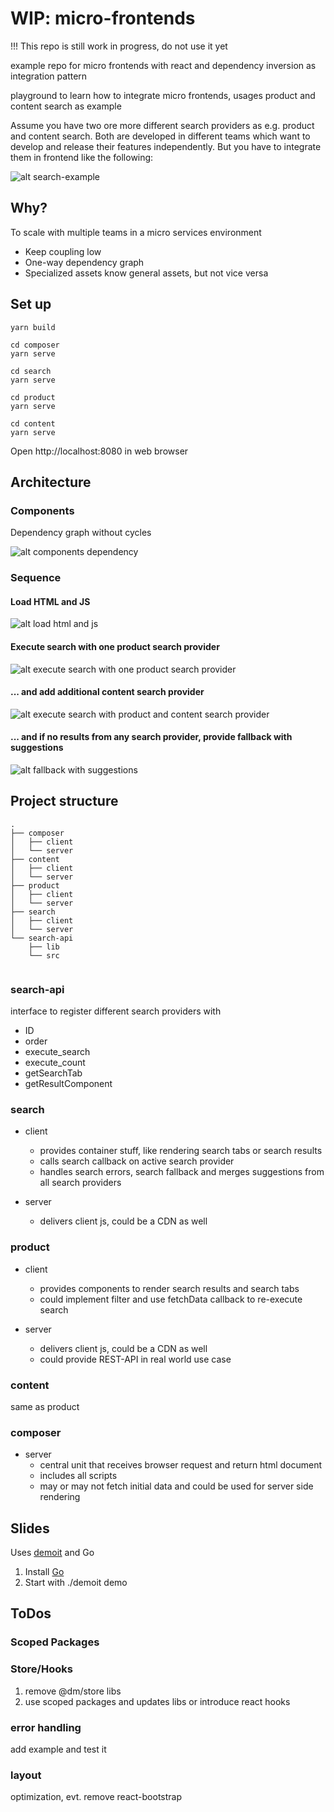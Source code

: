 # WIP: micro-frontends
!!! This repo is still work in progress, do not use it yet

example repo for micro frontends with react and dependency inversion as integration pattern

playground to learn how to integrate micro frontends, usages product and content search as example

Assume you have two ore more different search providers as e.g. product and content search. Both are
developed in different teams which want to develop and release their features independently. But you
have to integrate them in frontend like the following:

![alt search-example](_doc/search-example.png)

## Why?
To scale with multiple teams in a micro services environment

* Keep coupling low
* One-way dependency graph
* Specialized assets know general assets, but not vice versa

## Set up
````
yarn build

cd composer
yarn serve

cd search
yarn serve

cd product
yarn serve

cd content
yarn serve
````

Open http://localhost:8080 in web browser

## Architecture
### Components
Dependency graph without cycles

![alt components dependency](_doc/architecture.png)

### Sequence
#### Load HTML and JS
![alt load html and js](_doc/sequence_1.png)


#### Execute search with one product search provider
![alt execute search with one product search provider](_doc/sequence_2.png)


#### ... and add additional content search provider
![alt execute search with product and content search provider](_doc/sequence_3.png)


#### ... and if no results from any search provider, provide fallback with suggestions
![alt fallback with suggestions](_doc/sequence_4.png)

## Project structure

````
.
├── composer
│   ├── client
│   └── server
├── content
│   ├── client
│   └── server
├── product
│   ├── client
│   └── server
├── search
│   ├── client
│   └── server
└── search-api
    ├── lib
    └── src
    
````

### search-api
interface to register different search providers with

* ID
* order
* execute_search
* execute_count
* getSearchTab
* getResultComponent

### search

* client
    * provides container stuff, like rendering search tabs or search results
    * calls search callback on active search provider
    * handles search errors, search fallback and merges suggestions from all search providers

* server
    * delivers client js, could be a CDN as well

### product

* client
    * provides components to render search results and search tabs
    * could implement filter and use fetchData callback to re-execute search

* server
    * delivers client js, could be a CDN as well
    * could provide REST-API in real world use case
    
### content
same as product

### composer

* server
    * central unit that receives browser request and return html document
    * includes all scripts
    * may or may not fetch initial data and could be used for server side rendering


## Slides
Uses [demoit](https://github.com/dgageot/demoit "demoit") and Go

1. Install [Go](https://golang.org/ "Go")
2. Start with ./demoit demo

## ToDos
### Scoped Packages
### Store/Hooks
1. remove @dm/store libs
2. use scoped packages and updates libs or introduce react hooks

### error handling
add example and test it

### layout
optimization, evt. remove react-bootstrap
